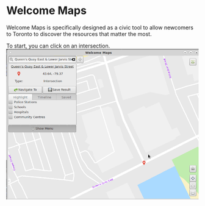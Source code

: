 # Welcome Maps

Welcome Maps is specifically designed as a civic tool to allow newcomers to Toronto to discover the resources that matter the most.

To start, you can click on an intersection. <img src="images/click_to_see_intersection.png" alt="hi" class="inline"/>
